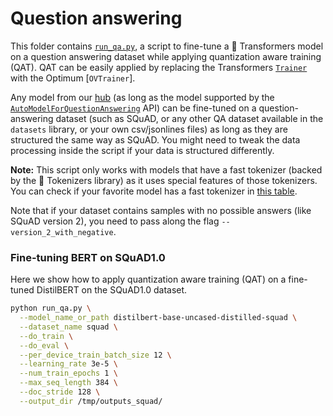 <!---
Copyright 2022 The HuggingFace Team. All rights reserved.

Licensed under the Apache License, Version 2.0 (the "License");
you may not use this file except in compliance with the License.
You may obtain a copy of the License at

    http://www.apache.org/licenses/LICENSE-2.0

Unless required by applicable law or agreed to in writing, software
distributed under the License is distributed on an "AS IS" BASIS,
WITHOUT WARRANTIES OR CONDITIONS OF ANY KIND, either express or implied.
See the License for the specific language governing permissions and
limitations under the License.
-->
# Question answering

This folder contains [`run_qa.py`](https://github.com/huggingface/optimum/blob/main/examples/openvino/question-answering/run_qa.py), a script to fine-tune a 🤗 Transformers model on a question answering dataset while applying quantization aware training (QAT). QAT can be easily applied by replacing the Transformers [`Trainer`](https://huggingface.co/docs/transformers/main/en/main_classes/trainer#trainer) with the Optimum [`OVTrainer`].

Any model from our [hub](https://huggingface.co/models) (as long as the model supported by the [`AutoModelForQuestionAnswering`](https://huggingface.co/docs/transformers/main/en/model_doc/auto#transformers.AutoModelForQuestionAnswering) API) can be fine-tuned on a question-answering dataset (such as SQuAD, or any other QA dataset available in the `datasets` library, or your own csv/jsonlines files) as long as they are structured the same way as SQuAD. You might need to tweak the data processing inside the script if your data is structured differently.

**Note:** This script only works with models that have a fast tokenizer (backed by the 🤗 Tokenizers library) as it
uses special features of those tokenizers. You can check if your favorite model has a fast tokenizer in
[this table](https://huggingface.co/transformers/index.html#supported-frameworks).

Note that if your dataset contains samples with no possible answers (like SQuAD version 2), you need to pass along the flag `--version_2_with_negative`.

### Fine-tuning BERT on SQuAD1.0

Here we show how to apply quantization aware training (QAT) on a fine-tuned DistilBERT on the SQuAD1.0 dataset.

```bash
python run_qa.py \
  --model_name_or_path distilbert-base-uncased-distilled-squad \
  --dataset_name squad \
  --do_train \
  --do_eval \
  --per_device_train_batch_size 12 \
  --learning_rate 3e-5 \
  --num_train_epochs 1 \
  --max_seq_length 384 \
  --doc_stride 128 \
  --output_dir /tmp/outputs_squad/
```